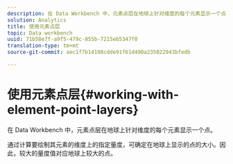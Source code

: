 ```yaml
---
description: 在 Data Workbench 中，元素点层在地球上针对维度的每个元素显示一个点。
solution: Analytics
title: 使用元素点层
topic: Data workbench
uuid: 71b58e7f-a9f5-479c-855b-7215eb5347f0
translation-type: tm+mt
source-git-commit: aec1f7b14198cdde91f61d490a235022943bfedb

---
```



# 使用元素点层{#working-with-element-point-layers}

在 Data Workbench 中，元素点层在地球上针对维度的每个元素显示一个点。

通过计算要绘制其元素的维度上的指定量度，可确定在地球上显示的点的大小。因此，较大的量度值对应地球上较大的点。
